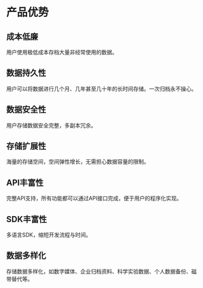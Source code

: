 # 产品优势



## 成本低廉

用户使用极低成本存档大量非经常使用的数据。

## 数据持久性

用户可以将数据进行几个月、几年甚至几十年的长时间存储。一次归档永不操心。

## 数据安全性

用户存储数据安全完整，多副本冗余。

## 存储扩展性

海量的存储空间，空间弹性增长，无需担心数据容量的限制。

## API丰富性

完整API支持，所有功能都可以通过API接口完成，便于用户的程序化实现。

## SDK丰富性

多语言SDK，缩短开发流程与时间。

## 数据多样化

存储数据多样化，如数字媒体、企业归档资料、科学实验数据、个人数据备份、磁带替代等。
